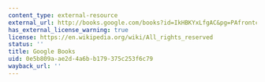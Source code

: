 ```yaml
---
content_type: external-resource
external_url: http://books.google.com/books?id=IkHBKYxLfgAC&pg=PAfrontcover
has_external_license_warning: true
license: https://en.wikipedia.org/wiki/All_rights_reserved
status: ''
title: Google Books
uid: 0e5b809a-ae2d-4a6b-b179-375c253f6c79
wayback_url: ''
---
```

